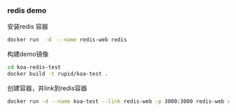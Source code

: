 ### redis demo

 安装redis 容器
```bash
docker run  -d  --name redis-web redis
```

构建demo镜像
``` bash
cd koa-redis-test
docker build -t rupid/koa-test .
```
创建容器，并link到redis容器
```bash
docker run -d --name koa-test --link redis-web -p 3000:3000 redis-web rupid/koa-test
```

